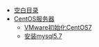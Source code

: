 * [空白目录](default.md)
* [CentOS服务器](服务器.md)
    * [VMware初始化CentOS7](VMware初始化CentOS7.md)
    * [安装mysql5.7](安装mysql5.7.md)
